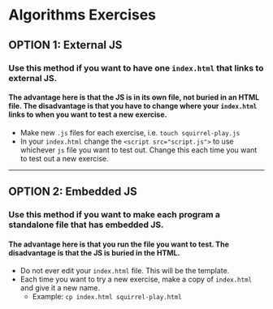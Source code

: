 # Algorithms Exercises

## OPTION 1: External JS
### Use this method if you want to have **one** `index.html` that links to external JS.
#### The advantage here is that the JS is in its own file, not buried in an HTML file. The disadvantage is that you have to change where your `index.html` links to when you want to test a new exercise.
* Make new `.js` files for each exercise, i.e. `touch squirrel-play.js`
* In your `index.html` change the `<script src="script.js">` to use whichever `js` file you want to test out. Change this each time you want to test out a new exercise.

---

## OPTION 2: Embedded JS
### Use this method if you want to make each program a standalone file that has embedded JS.
#### The advantage here is that you run the file you want to test. The disadvantage is that the JS is buried in the HTML.
* Do not ever edit your `index.html` file. This will be the template.
* Each time you want to try a new exercise, make a copy of `index.html` and give it a new name.
  * Example: `cp index.html squirrel-play.html`
